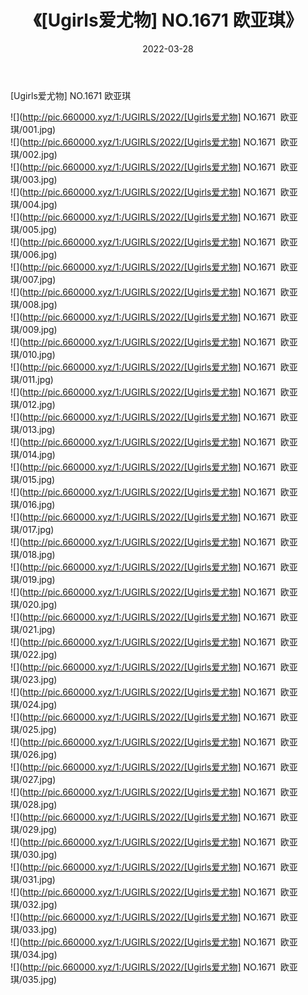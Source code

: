 ﻿---
layout: post
title:  《[Ugirls爱尤物] NO.1671  欧亚琪》
date:   2022-03-28
img: http://pic.660000.xyz/1:/UGIRLS/2022/[Ugirls爱尤物] NO.1671  欧亚琪/000.jpg
categories: [美女, 清纯, 唯美]
---

[Ugirls爱尤物] NO.1671  欧亚琪

 ![](http://pic.660000.xyz/1:/UGIRLS/2022/[Ugirls爱尤物] NO.1671&nbsp;&nbsp;欧亚琪/001.jpg) <br>![](http://pic.660000.xyz/1:/UGIRLS/2022/[Ugirls爱尤物] NO.1671&nbsp;&nbsp;欧亚琪/002.jpg) <br>![](http://pic.660000.xyz/1:/UGIRLS/2022/[Ugirls爱尤物] NO.1671&nbsp;&nbsp;欧亚琪/003.jpg) <br>![](http://pic.660000.xyz/1:/UGIRLS/2022/[Ugirls爱尤物] NO.1671&nbsp;&nbsp;欧亚琪/004.jpg) <br>![](http://pic.660000.xyz/1:/UGIRLS/2022/[Ugirls爱尤物] NO.1671&nbsp;&nbsp;欧亚琪/005.jpg) <br>![](http://pic.660000.xyz/1:/UGIRLS/2022/[Ugirls爱尤物] NO.1671&nbsp;&nbsp;欧亚琪/006.jpg) <br>![](http://pic.660000.xyz/1:/UGIRLS/2022/[Ugirls爱尤物] NO.1671&nbsp;&nbsp;欧亚琪/007.jpg) <br>![](http://pic.660000.xyz/1:/UGIRLS/2022/[Ugirls爱尤物] NO.1671&nbsp;&nbsp;欧亚琪/008.jpg) <br>![](http://pic.660000.xyz/1:/UGIRLS/2022/[Ugirls爱尤物] NO.1671&nbsp;&nbsp;欧亚琪/009.jpg) <br>![](http://pic.660000.xyz/1:/UGIRLS/2022/[Ugirls爱尤物] NO.1671&nbsp;&nbsp;欧亚琪/010.jpg) <br>![](http://pic.660000.xyz/1:/UGIRLS/2022/[Ugirls爱尤物] NO.1671&nbsp;&nbsp;欧亚琪/011.jpg) <br>![](http://pic.660000.xyz/1:/UGIRLS/2022/[Ugirls爱尤物] NO.1671&nbsp;&nbsp;欧亚琪/012.jpg) <br>![](http://pic.660000.xyz/1:/UGIRLS/2022/[Ugirls爱尤物] NO.1671&nbsp;&nbsp;欧亚琪/013.jpg) <br>![](http://pic.660000.xyz/1:/UGIRLS/2022/[Ugirls爱尤物] NO.1671&nbsp;&nbsp;欧亚琪/014.jpg) <br>![](http://pic.660000.xyz/1:/UGIRLS/2022/[Ugirls爱尤物] NO.1671&nbsp;&nbsp;欧亚琪/015.jpg) <br>![](http://pic.660000.xyz/1:/UGIRLS/2022/[Ugirls爱尤物] NO.1671&nbsp;&nbsp;欧亚琪/016.jpg) <br>![](http://pic.660000.xyz/1:/UGIRLS/2022/[Ugirls爱尤物] NO.1671&nbsp;&nbsp;欧亚琪/017.jpg) <br>![](http://pic.660000.xyz/1:/UGIRLS/2022/[Ugirls爱尤物] NO.1671&nbsp;&nbsp;欧亚琪/018.jpg) <br>![](http://pic.660000.xyz/1:/UGIRLS/2022/[Ugirls爱尤物] NO.1671&nbsp;&nbsp;欧亚琪/019.jpg) <br>![](http://pic.660000.xyz/1:/UGIRLS/2022/[Ugirls爱尤物] NO.1671&nbsp;&nbsp;欧亚琪/020.jpg) <br>![](http://pic.660000.xyz/1:/UGIRLS/2022/[Ugirls爱尤物] NO.1671&nbsp;&nbsp;欧亚琪/021.jpg) <br>![](http://pic.660000.xyz/1:/UGIRLS/2022/[Ugirls爱尤物] NO.1671&nbsp;&nbsp;欧亚琪/022.jpg) <br>![](http://pic.660000.xyz/1:/UGIRLS/2022/[Ugirls爱尤物] NO.1671&nbsp;&nbsp;欧亚琪/023.jpg) <br>![](http://pic.660000.xyz/1:/UGIRLS/2022/[Ugirls爱尤物] NO.1671&nbsp;&nbsp;欧亚琪/024.jpg) <br>![](http://pic.660000.xyz/1:/UGIRLS/2022/[Ugirls爱尤物] NO.1671&nbsp;&nbsp;欧亚琪/025.jpg) <br>![](http://pic.660000.xyz/1:/UGIRLS/2022/[Ugirls爱尤物] NO.1671&nbsp;&nbsp;欧亚琪/026.jpg) <br>![](http://pic.660000.xyz/1:/UGIRLS/2022/[Ugirls爱尤物] NO.1671&nbsp;&nbsp;欧亚琪/027.jpg) <br>![](http://pic.660000.xyz/1:/UGIRLS/2022/[Ugirls爱尤物] NO.1671&nbsp;&nbsp;欧亚琪/028.jpg) <br>![](http://pic.660000.xyz/1:/UGIRLS/2022/[Ugirls爱尤物] NO.1671&nbsp;&nbsp;欧亚琪/029.jpg) <br>![](http://pic.660000.xyz/1:/UGIRLS/2022/[Ugirls爱尤物] NO.1671&nbsp;&nbsp;欧亚琪/030.jpg) <br>![](http://pic.660000.xyz/1:/UGIRLS/2022/[Ugirls爱尤物] NO.1671&nbsp;&nbsp;欧亚琪/031.jpg) <br>![](http://pic.660000.xyz/1:/UGIRLS/2022/[Ugirls爱尤物] NO.1671&nbsp;&nbsp;欧亚琪/032.jpg) <br>![](http://pic.660000.xyz/1:/UGIRLS/2022/[Ugirls爱尤物] NO.1671&nbsp;&nbsp;欧亚琪/033.jpg) <br>![](http://pic.660000.xyz/1:/UGIRLS/2022/[Ugirls爱尤物] NO.1671&nbsp;&nbsp;欧亚琪/034.jpg) <br>![](http://pic.660000.xyz/1:/UGIRLS/2022/[Ugirls爱尤物] NO.1671&nbsp;&nbsp;欧亚琪/035.jpg) <br>